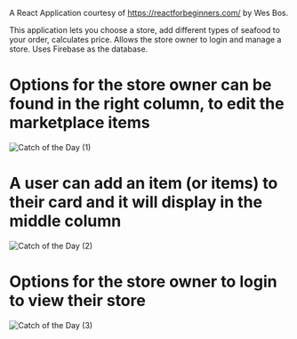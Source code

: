 A React Application courtesy of https://reactforbeginners.com/ by Wes Bos.

This application lets you choose a store, add different types of seafood to your order, calculates price. Allows the store owner to login and manage a store. Uses Firebase as the database.

# Options for the store owner can be found in the right column, to edit the marketplace items
![Catch of the Day (1)](https://user-images.githubusercontent.com/24820716/57874926-47ee8a00-77d7-11e9-8674-4bd50285c5ef.png)
# A user can add an item (or items) to their card and it will display in the middle column
![Catch of the Day (2)](https://user-images.githubusercontent.com/24820716/57874931-49b84d80-77d7-11e9-8ee9-3bf1daedc4b9.png)
# Options for the store owner to login to view their store
![Catch of the Day (3)](https://user-images.githubusercontent.com/24820716/57874934-4b821100-77d7-11e9-859d-f85b8f622264.png)
